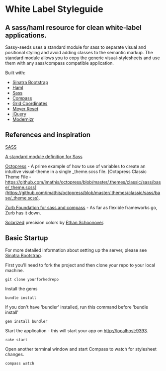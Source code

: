 # White Label Styleguide

## A sass/haml resource for clean white-label applications.

Sassy-seeds uses a standard module for sass to separate visual and positional styling and avoid adding classes to the semantic markup. The standard module allows you to copy the generic visual-stylesheets and use them with any sass/compass compatible application.

Built with:

* [Sinatra Bootstrap](http://github.com/adamstac/sinatra-bootstrap/)
* [Haml](http://haml-lang.com/)
* [Sass](http://sass-lang.com/)
* [Compass](https://github.com/chriseppstein/compass)
* [Grid Coordinates](https://github.com/adamstac/grid-coordinates)
* [Meyer Reset](https://github.com/adamstac/meyer-reset)
* [jQuery](http://jquery.com/)
* [Modernizr](http://www.modernizr.com/)


## References and inspiration

[SASS](http://sass-lang.org)

[A standard module definition for Sass](http://thesassway.com/intermediate/a-standard-module-definition-for-sass)

[Octopress](https://github.com/imathis/octopress) -
A prime example of how to use of variables to create an intuitive visual-theme in a single _theme.scss file. [Octopress Classic Theme File - https://github.com/imathis/octopress/blob/master/.themes/classic/sass/base/_theme.scss](https://github.com/imathis/octopress/blob/master/.themes/classic/sass/base/_theme.scss).

[Zurb Foundation for sass and compass](https://github.com/zurb/foundation-sass) - As far as flexible frameworks go, Zurb has it down.

[Solarized](https://github.com/altercation/solarized) precision colors by [Ethan Schoonover](http://ethanschoonover.com).

## Basic Startup

For more detailed information about setting up the server, please see [Sinatra Bootstrap](http://github.com/adamstac/sinatra-bootstrap/).

First you'll need to fork the project and then clone your repo to your local machine.

    git clone yourforkedrepo

Install the gems

    bundle install

If you don't have 'bundler' installed, run this command before 'bundle install'

    gem install bundler

Start the application - this will start your app on [http://localhost:9393](http://localhost:9393).

    rake start

Open another terminal window and start Compass to watch for stylesheet changes.

    compass watch

